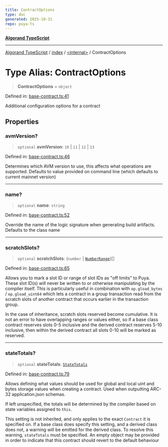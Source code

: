 ```yaml
---
title: ContractOptions
type: doc
generated: 2025-10-31
repo: puya-ts
---
```

[**Algorand TypeScript**](../../../README.md)

***

[Algorand TypeScript](../../../modules.md) / [index](../../README.md) / [\<internal\>](../README.md) / ContractOptions

# Type Alias: ContractOptions

> **ContractOptions** = `object`

Defined in: [base-contract.ts:41](https://github.com/algorandfoundation/puya-ts/blob/main/packages/algo-ts/src/base-contract.ts#L41)

Additional configuration options for a contract

## Properties

### avmVersion?

> `optional` **avmVersion**: `10` \| `11` \| `12` \| `13`

Defined in: [base-contract.ts:46](https://github.com/algorandfoundation/puya-ts/blob/main/packages/algo-ts/src/base-contract.ts#L46)

Determines which AVM version to use, this affects what operations are supported.
Defaults to value provided on command line (which defaults to current mainnet version)

***

### name?

> `optional` **name**: `string`

Defined in: [base-contract.ts:52](https://github.com/algorandfoundation/puya-ts/blob/main/packages/algo-ts/src/base-contract.ts#L52)

Override the name of the logic signature when generating build artifacts.
Defaults to the class name

***

### scratchSlots?

> `optional` **scratchSlots**: (`number` \| [`NumberRange`](NumberRange.md))[]

Defined in: [base-contract.ts:65](https://github.com/algorandfoundation/puya-ts/blob/main/packages/algo-ts/src/base-contract.ts#L65)

Allows you to mark a slot ID or range of slot IDs as "off limits" to Puya.
These slot ID(s) will never be written to or otherwise manipulating by the compiler itself.
This is particularly useful in combination with `op.gload_bytes` / `op.gload_uint64`
which lets a contract in a group transaction read from the scratch slots of another contract
that occurs earlier in the transaction group.

In the case of inheritance, scratch slots reserved become cumulative. It is not an error
to have overlapping ranges or values either, so if a base class contract reserves slots
0-5 inclusive and the derived contract reserves 5-10 inclusive, then within the derived
contract all slots 0-10 will be marked as reserved.

***

### stateTotals?

> `optional` **stateTotals**: [`StateTotals`](StateTotals.md)

Defined in: [base-contract.ts:79](https://github.com/algorandfoundation/puya-ts/blob/main/packages/algo-ts/src/base-contract.ts#L79)

Allows defining what values should be used for global and local uint and bytes storage
values when creating a contract. Used when outputting ARC-32 application.json schemas.

If left unspecified, the totals will be determined by the compiler based on state
variables assigned to `this`.

This setting is not inherited, and only applies to the exact `Contract` it is specified
on. If a base class does specify this setting, and a derived class does not, a warning
will be emitted for the derived class. To resolve this warning, `stateTotals` must be
specified. An empty object may be provided in order to indicate that this contract should
revert to the default behaviour
